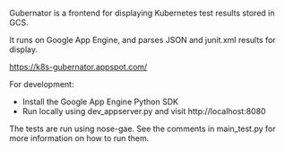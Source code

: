 Gubernator is a frontend for displaying Kubernetes test results stored in GCS.

It runs on Google App Engine, and parses JSON and junit.xml results for display.

https://k8s-gubernator.appspot.com/

For development:

- Install the Google App Engine Python SDK
- Run locally using dev_appserver.py and visit http://localhost:8080

The tests are run using nose-gae. See the comments in main_test.py for more
information on how to run them.
